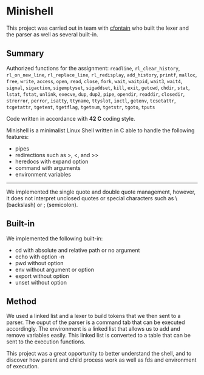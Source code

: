 # Minishell
This project was carried out in team with [cfontain](https://github.com/clfontain) who built the lexer and the parser as well as several built-in.
## Summary

Authorized functions for the assignment:  `readline`, `rl_clear_history`, `rl_on_new_line`, `rl_replace_line`, `rl_redisplay`, `add_history`, `printf`, `malloc`, `free`, `write`, `access`, `open`, `read`, `close`, `fork`, `wait`, `waitpid`, `wait3`, `wait4`, `signal`, `sigaction`, `sigemptyset`, `sigaddset`, `kill`, `exit`, `getcwd`, `chdir`, `stat`, `lstat`, `fstat`, `unlink`, `execve`, `dup`, `dup2`, `pipe`, `opendir`, `readdir`, `closedir`, `strerror`, `perror`, `isatty`, `ttyname`, `ttyslot`, `ioctl`, `getenv`, `tcsetattr`, `tcgetattr`, `tgetent`, `tgetflag`, `tgetnum`, `tgetstr`, `tgoto`, `tputs`

Code written in accordance with **42 C** coding style.

Minishell is a minimalist Linux Shell written in C able to handle the following features:
- pipes
- redirections such as >, <, and >>
- heredocs with expand option
- command with arguments
- environment variables
---
We implemented the single quote and double quote management, however, it does not interpret unclosed quotes or special characters such as \ (backslash) or ; (semicolon).
## Built-in
We implemented the following built-in:
- cd with absolute and relative path or no argument
- echo with option -n
- pwd without option
- env without argument or option
- export without option
- unset without option

## Method
We used a linked list and a lexer to build tokens that we then sent to a parser. The ouput of the parser is a command tab that can be executed accordingly.
The environment is a linked list that allows us to add and remove variables easily. This linked list is converted to a table that can be sent to the execution functions.

This project was a great opportunity to better understand the shell, and to discover how parent and child process work as well as fds and environment of execution.
